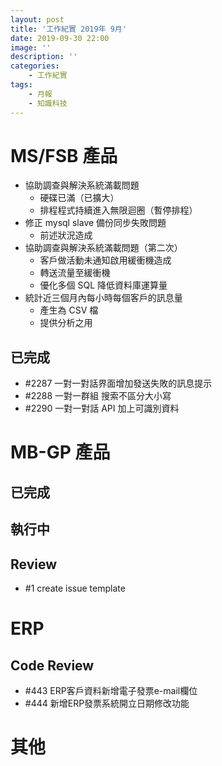 ```yaml
---
layout: post
title: '工作紀實 2019年 9月'
date: 2019-09-30 22:00
image: ''
description: ''
categories:
    - 工作紀實
tags:
    - 月報
    - 知識科技
---
```


# MS/FSB 產品

* 協助調查與解決系統滿載問題
    + 硬碟已滿（已擴大）
    + 排程程式持續進入無限迴圈（暫停排程）
* 修正 mysql slave 備份同步失敗問題
    + 前述狀況造成
* 協助調查與解決系統滿載問題（第二次）
    + 客戶做活動未通知啟用緩衝機造成
    + 轉送流量至緩衝機
    + 優化多個 SQL 降低資料庫運算量
* 統計近三個月內每小時每個客戶的訊息量
    + 產生為 CSV 檔
    + 提供分析之用

## 已完成

* #2287 一對一對話界面增加發送失敗的訊息提示
* #2288 一對一群組 搜索不區分大小寫
* #2290 一對一對話 API 加上可識別資料 

# MB-GP 產品

## 已完成

## 執行中

## Review

* #1 create issue template

# ERP

## Code Review

* #443 ERP客戶資料新增電子發票e-mail欄位
* #444 新增ERP發票系統開立日期修改功能

# 其他
